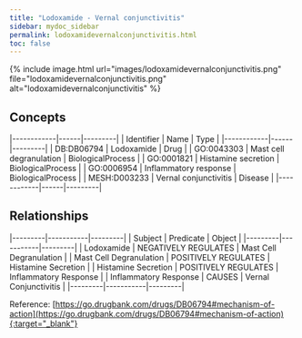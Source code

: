 ```yaml
---
title: "Lodoxamide - Vernal conjunctivitis"
sidebar: mydoc_sidebar
permalink: lodoxamidevernalconjunctivitis.html
toc: false 
---
```


{% include image.html url="images/lodoxamidevernalconjunctivitis.png" file="lodoxamidevernalconjunctivitis.png" alt="lodoxamidevernalconjunctivitis" %}

## Concepts

|------------|------|---------|
| Identifier | Name | Type    |
|------------|------|---------|
| DB:DB06794 | Lodoxamide | Drug |
| GO:0043303 | Mast cell degranulation | BiologicalProcess |
| GO:0001821 | Histamine secretion | BiologicalProcess |
| GO:0006954 | Inflammatory response | BiologicalProcess |
| MESH:D003233 | Vernal conjunctivitis | Disease |
|------------|------|---------|

## Relationships

|---------|-----------|---------|
| Subject | Predicate | Object  |
|---------|-----------|---------|
| Lodoxamide | NEGATIVELY REGULATES | Mast Cell Degranulation |
| Mast Cell Degranulation | POSITIVELY REGULATES | Histamine Secretion |
| Histamine Secretion | POSITIVELY REGULATES | Inflammatory Response |
| Inflammatory Response | CAUSES | Vernal Conjunctivitis |
|---------|-----------|---------|

Reference: [https://go.drugbank.com/drugs/DB06794#mechanism-of-action](https://go.drugbank.com/drugs/DB06794#mechanism-of-action){:target="_blank"}